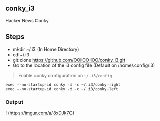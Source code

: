 ## conky_i3
Hacker News Conky

## Steps

- mkdir ~/.i3     (In Home Directory) 
- cd ~/.i3
- git clone https://github.com/OOiiOOiiOO/conky_i3.git
- Go to the location of the i3 config file (Default on /home/.config/i3)

>Enable conky configuration on `~/.i3/config`

```
exec --no-startup-id conky -d -c ~/.i3/conky-right
exec --no-startup-id conky -d -c ~/.i3/conky-left

```

### Output


! (https://imgur.com/a/8xDJk7C)
